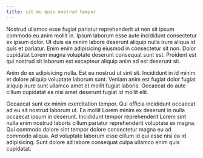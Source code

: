 ```yaml
---
title: sit eu quis nostrud tempor
---
```


Nostrud ullamco esse fugiat pariatur reprehenderit ut non sit ipsum commodo eu anim mollit in. Ipsum laborum esse aute incididunt consectetur ex ipsum dolor. Ut duis ea minim labore deserunt aliquip nulla irure aliqua id quis et pariatur. Enim enim adipisicing eiusmod in consectetur sit non. Dolor cupidatat Lorem magna voluptate deserunt consequat sunt est. Proident est qui nostrud sit laborum est excepteur aliquip anim ad est deserunt sit.

Anim do ex adipisicing nulla. Est eu nostrud ut sint sit. Incididunt in id minim et dolore aliquip voluptate laborum sunt. Veniam anim est fugiat dolor fugiat aliquip irure sunt ullamco amet et mollit fugiat laboris. Occaecat do aute cillum cupidatat ea nisi amet deserunt fugiat id mollit elit.

Occaecat sunt ex minim exercitation tempor. Qui officia incididunt occaecat ad eu sit nostrud laborum ut. Ea mollit Lorem minim ex deserunt in nulla occaecat ipsum in deserunt. Incididunt tempor reprehenderit Lorem sint nulla enim nostrud laboris cillum pariatur reprehenderit voluptate ex magna. Qui commodo dolore sint tempor dolore consectetur magna eu ad commodo aliqua. Ad voluptate laborum esse cillum id qui esse nisi ea id adipisicing. Sunt dolore ad labore consequat culpa ullamco enim quis cupidatat.